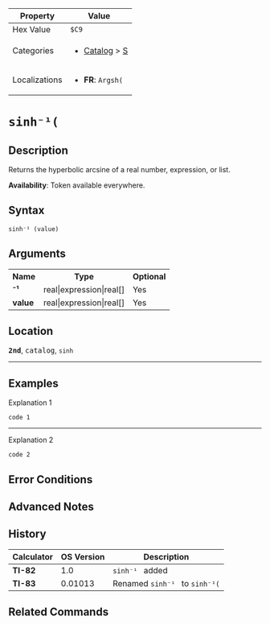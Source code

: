 | Property      | Value |
|---------------|-------|
| Hex Value     | `$C9`|
| Categories    | <ul><li>[Catalog](<../categories/Catalog.md>) > [S](<../categories/Catalog.md#S>)</li></ul> |
| Localizations | <ul><li><b>FR</b>: `Argsh(`</li></ul> |

# `sinh⁻¹(`

## Description
Returns the hyperbolic arcsine of a real number, expression, or list.


<b>Availability</b>: Token available everywhere.

## Syntax
`sinh⁻¹ (value)`

## Arguments
<table>
<tr><th>Name</th><th>Type</th><th>Optional</th></tr>

<tr><td><b>⁻¹</b></td><td>real|expression|real[]</td><td>Yes</td></tr>

<tr><td><b>value</b></td><td>real|expression|real[]</td><td>Yes</td></tr>

</table>

## Location
<tt><kbd><b>2nd</b></kbd></tt>, <kbd>catalog</kbd>, `sinh`
<hr>

## Examples

Explanation 1
```ti-basic
code 1
```
---
Explanation 2
```ti-basic
code 2
```

## Error Conditions


## Advanced Notes


## History
| Calculator | OS Version | Description |
|------------|------------|-------------|
| <b>TI-82</b> | 1.0 | `sinh⁻¹ ` added |
| <b>TI-83</b> | 0.01013 | Renamed `sinh⁻¹ ` to `sinh⁻¹(`

## Related Commands

